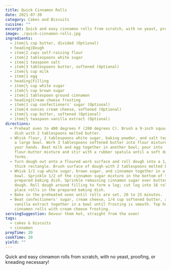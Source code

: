 ```yaml
---
title: Quick Cinnamon Rolls
date: 2021-07-30
category: Cakes and Biscuits
cuisine: ""
excerpt: Quick and easy cinnamon rolls from scratch, with no yeast, proofing, or kneading necessary!
image: ./quick-cinnamon-rolls.jpg
ingredients:
  - item|¼ cup butter, divided (Optional)
  - heading|Dough
  - item|2 cups self-raising flour
  - item|2 tablespoons white sugar
  - item|1 teaspoon salt
  - item|3 tablespoons butter, softened (Optional)
  - item|¾ cup milk
  - item|1 egg
  - heading|Filling
  - item|½ cup white sugar
  - item|½ cup brown sugar
  - item|1 tablespoon ground cinnamon
  - heading|Cream cheese frosting
  - item|1 cup confectioners' sugar (Optional)
  - item|4 ounces cream cheese, softened (Optional)
  - item|¼ cup butter, softened (Optional)
  - item|½ teaspoon vanilla extract (Optional)
directions:
  - Preheat oven to 400 degrees F (200 degrees C). Brush a 9-inch square baking
    dish with 2 tablespoons melted butter.
  - Whisk flour, 2 tablespoons white sugar, baking powder, and salt together in
    a large bowl. Work 3 tablespoons softened butter into flour mixture using
    your hands. Beat milk and egg together in another bowl; pour into
    flour-butter mixture and stir with a rubber spatula until a soft dough
    forms.
  - Turn dough out onto a floured work surface and roll dough into a 1/4-inch
    thick rectangle. Brush surface of dough with 2 tablespoons melted butter.
  - Whisk 1/2 cup white sugar, brown sugar, and cinnamon together in a small
    bowl. Sprinkle 1/2 of the cinnamon sugar mixture in the bottom of the
    prepared baking dish. Sprinkle remaining cinnamon sugar over butter-brushed
    dough. Roll dough around filling to form a log; cut log into 16 rolls and
    place rolls in the prepared baking dish.
  - Bake in the preheated oven until rolls are set, 20 to 25 minutes.
  - Beat confectioners' sugar, cream cheese, 1/4 cup softened butter, and
    vanilla extract together in a bowl until frosting is smooth. Top hot
    cinnamon rolls with cream cheese frosting.
servingSuggestion: Devour them hot, straight from the oven!
tags:
  - cakes & biscuits
  - cinnamon
prepTime: 20
cookTime: 20
yield: ""
---
```


Quick and easy cinnamon rolls from scratch, with no yeast, proofing, or kneading necessary!
